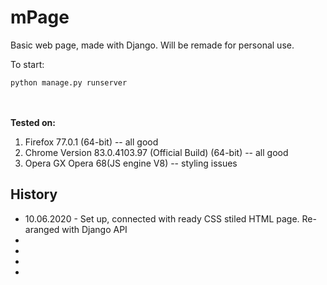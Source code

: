 # mPage
Basic web page, made with Django. Will be remade for personal use.

To start:
```
python manage.py runserver
```

<br>
<br>
<strong>Tested on:</strong>
<br>
  <ol>
    <li> Firefox 77.0.1 (64-bit) -- all good </li>
    <li> Chrome Version 83.0.4103.97 (Official Build) (64-bit) -- all good </li>
    <li> Opera GX Opera 68(JS engine V8) -- styling issues </li>
  </ol>

<h2> History </h2>
<ul>
  <li> 10.06.2020 - Set up, connected with ready CSS stiled HTML page. Re-aranged with Django API  </li>
  <li>  </li>
  <li>  </li>
  <li>  </li>
  <li>  </li>
</ul>
